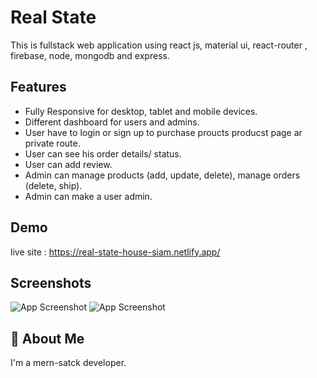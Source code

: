 
# Real State

This is fullstack web application using react js, material ui, react-router , firebase, node, mongodb and express.



## Features

- Fully Responsive for desktop, tablet and mobile devices.
- Different dashboard for users and admins. 
- User have to login or sign up to purchase proucts producst page ar private route.
- User can see his order details/ status.
- User can add review.
- Admin can manage products (add, update, delete), manage orders (delete, ship).
- Admin can make a user admin.



## Demo

live site : https://real-state-house-siam.netlify.app/



## Screenshots

![App Screenshot](https://i.ibb.co/LtL3p8R/Fire-Shot-Capture-031-House-Search-real-state-house-siam-netlify-app.png
)
![App Screenshot](https://i.ibb.co/NLPSTmn/Fire-Shot-Capture-032-House-Search-real-state-house-siam-netlify-app.png
)





## 🚀 About Me
I'm a mern-satck developer. 

